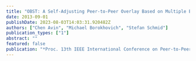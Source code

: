 ```yaml
---
title: "OBST: A Self-Adjusting Peer-to-Peer Overlay Based on Multiple BSTs"
date: 2013-09-01
publishDate: 2023-08-03T14:03:31.920482Z
authors: ["Chen Avin", "Michael Borokhovich", "Stefan Schmid"]
publication_types: ["1"]
abstract: ""
featured: false
publication: "*Proc. 13th IEEE International Conference on Peer-to-Peer Computing (P2P)*"
---
```


